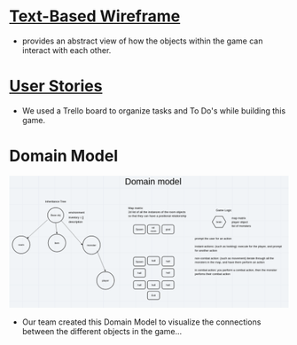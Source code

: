 # [Text-Based Wireframe](https://docs.google.com/document/d/1LKfCth50D_ZHGRhX65oYNPrHe_puC8IV2xHlsAom86A/edit)
- provides an abstract view of how the objects within the game can interact with each other. 

# [User Stories](https://trello.com/b/slsuNprw/code-crusade)
- We used a Trello board to organize tasks and To Do's while building this game. 

# Domain Model
![img](dev_notes/domain_model.png)
- Our team created this Domain Model to visualize the connections between the different objects in the game...